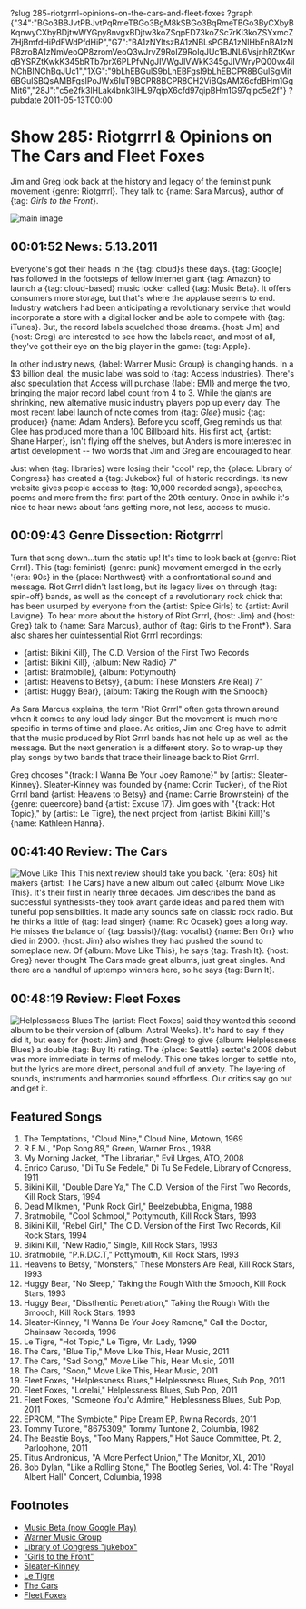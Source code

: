 ?slug 285-riotgrrrl-opinions-on-the-cars-and-fleet-foxes
?graph {"34":"BGo3BBJvtPBJvtPqRmeTBGo3BgM8kSBGo3BqRmeTBGo3ByCXbyBKqnwyCXbyBDjtwWYGpy8nvgxBDjtw3koZSqpED73koZSc7rKi3koZSYxmcZZHjBmfdHiPdFWdPfdHiP","G7":"BA1zNYltszBA1zNBLsPGBA1zNlHbEnBA1zNP8zroBA1zNmVeoQP8zromVeoQ3wJrvZ9RoIZ9RoIqJUc1BJNL6VsjnhRZtKwrqBYSRZtKwkK345bRTb7prX6PLPfvNgJIVWgJIVWkK345gJIVWryPQ00vx4iINChBINChBqJUc1","1XG":"9bLhEBGulS9bLhEBFgsI9bLhEBCPR8BGulSgMit6BGulSBQsAMBFgsIPoJWx6IuT9BCPR8BCPR8CH2ViBQsAMX6cfdBHm1GgMit6","28J":"c5e2fk3lHLak4bnk3lHL97qipX6cfd97qipBHm1G97qipc5e2f"}
?pubdate 2011-05-13T00:00

# Show 285: Riotgrrrl & Opinions on The Cars and Fleet Foxes
Jim and Greg look back at the history and legacy of the feminist punk movement {genre: Riotgrrrl}. They talk to {name: Sara Marcus}, author of {tag: *Girls to the Front*}.

![main image](https://static.soundopinions.org/images/2011/riotgrrrl.jpg)


## 00:01:52 News: 5.13.2011
Everyone's got their heads in the {tag: cloud}s these days. {tag: Google} has followed in the footsteps of fellow internet giant {tag: Amazon} to launch a {tag: cloud-based} music locker called {tag: Music Beta}. It offers consumers more storage, but that's where the applause seems to end. Industry watchers had been anticipating a revolutionary service that would incorporate a store with a digital locker and be able to compete with {tag: iTunes}. But, the record labels squelched those dreams. {host: Jim} and {host: Greg} are interested to see how the labels react, and most of all, they've got their eye on the big player in the game: {tag: Apple}.

In other industry news, {label: Warner Music Group} is changing hands. In a $3 billion deal, the music label was sold to {tag: Access Industries}. There's also speculation that Access will purchase {label: EMI} and merge the two, bringing the major record label count from 4 to 3. While the giants are shrinking, new alternative music industry players pop up every day. The most recent label launch of note comes from {tag: *Glee*} music {tag: producer} {name: Adam Anders}. Before you scoff, Greg reminds us that Glee has produced more than a 100 Billboard hits. His first act, {artist: Shane Harper}, isn't flying off the shelves, but Anders is more interested in artist development -- two words that Jim and Greg are encouraged to hear.

Just when {tag: libraries} were losing their "cool" rep, the {place: Library of Congress} has created a {tag: Jukebox} full of historic recordings. Its new website gives people access to {tag: 10,000 recorded songs}, speeches, poems and more from the first part of the 20th century. Once in awhile it's nice to hear news about fans getting more, not less, access to music.

## 00:09:43 Genre Dissection: Riotgrrrl
Turn that song down...turn the static up! It's time to look back at {genre: Riot Grrrl}. This {tag: feminist} {genre: punk} movement emerged in the early '{era: 90s} in the {place: Northwest} with a confrontational sound and message. Riot Grrrl didn't last long, but its legacy lives on through {tag: spin-off} bands, as well as the concept of a revolutionary rock chick that has been usurped by everyone from the {artist: Spice Girls} to {artist: Avril Lavigne}. To hear more about the history of Riot Grrrl, {host: Jim} and {host: Greg} talk to {name: Sara Marcus}, author of {tag: Girls to the Front*}. Sara also shares her quintessential Riot Grrrl recordings:

- {artist: Bikini Kill}, The C.D. Version of the First Two Records
- {artist: Bikini Kill}, {album: New Radio} 7" 
- {artist: Bratmobile}, {album: Pottymouth}
- {artist: Heavens to Betsy}, {album: These Monsters Are Real} 7"
- {artist: Huggy Bear}, {album: Taking the Rough with the Smooch}

As Sara Marcus explains, the term "Riot Grrrl" often gets thrown around when it comes to any loud lady singer. But the movement is much more specific in terms of time and place. As critics, Jim and Greg have to admit that the music produced by Riot Grrrl bands has not held up as well as the message. But the next generation is a different story. So to wrap-up they play songs by two bands that trace their lineage back to Riot Grrrl.

Greg chooses "{track: I Wanna Be Your Joey Ramone}" by {artist: Sleater-Kinney}. Sleater-Kinney was founded by {name: Corin Tucker}, of the Riot Grrrl band {artist: Heavens to Betsy} and {name: Carrie Brownstein} of the {genre: queercore} band {artist: Excuse 17}. Jim goes with "{track: Hot Topic}," by {artist: Le Tigre}, the next project from {artist: Bikini Kill}'s {name: Kathleen Hanna}.

## 00:41:40 Review: The Cars
![Move Like This](https://static.soundopinions.org/assets/285/1XG0.jpg)
This next review should take you back. '{era: 80s} hit makers {artist: The Cars} have a new album out called {album: Move Like This}. It's their first in nearly three decades. Jim describes the band as successful synthesists-they took avant garde ideas and paired them with tuneful pop sensibilities. It made arty sounds safe on classic rock radio. But he thinks a little of {tag: lead singer} {name: Ric Ocasek} goes a long way. He misses the balance of {tag: bassist}/{tag: vocalist} {name: Ben Orr} who died in 2000. {host: Jim} also wishes they had pushed the sound to someplace new. Of {album: Move Like This}, he says {tag: Trash It}. {host: Greg} never thought The Cars made great albums, just great singles. And there are a handful of uptempo winners here, so he says {tag: Burn It}.

## 00:48:19 Review: Fleet Foxes
![Helplessness Blues](https://static.soundopinions.org/assets/285/28J0.jpg)
The {artist: Fleet Foxes} said they wanted this second album to be their version of {album: Astral Weeks}. It's hard to say if they did it, but easy for {host: Jim} and {host: Greg} to give {album: Helplessness Blues} a double {tag: Buy It} rating. The {place: Seattle} sextet's 2008 debut was more immediate in terms of melody. This one takes longer to settle into, but the lyrics are more direct, personal and full of anxiety. The layering of sounds, instruments and harmonies sound effortless. Our critics say go out and get it.


## Featured Songs
1. The Temptations, "Cloud Nine," Cloud Nine, Motown, 1969
2. R.E.M., "Pop Song 89," Green, Warner Bros., 1988
3. My Morning Jacket, "The Librarian," Evil Urges, ATO, 2008
4. Enrico Caruso, "Di Tu Se Fedele," Di Tu Se Fedele, Library of Congress, 1911
5. Bikini Kill, "Double Dare Ya," The C.D. Version of the First Two Records, Kill Rock Stars, 1994
6. Dead Milkmen, "Punk Rock Girl," Beelzebubba, Enigma, 1988
7. Bratmobile, "Cool Schmool," Pottymouth, Kill Rock Stars, 1993
8. Bikini Kill, "Rebel Girl," The C.D. Version of the First Two Records, Kill Rock Stars, 1994
9. Bikini Kill, "New Radio," Single, Kill Rock Stars, 1993
10. Bratmobile, "P.R.D.C.T," Pottymouth, Kill Rock Stars, 1993
11. Heavens to Betsy, "Monsters," These Monsters Are Real, Kill Rock Stars, 1993
12. Huggy Bear, "No Sleep," Taking the Rough With the Smooch, Kill Rock Stars, 1993
13. Huggy Bear, "Dissthentic Penetration," Taking the Rough With the Smooch, Kill Rock Stars, 1993
14. Sleater-Kinney, "I Wanna Be Your Joey Ramone," Call the Doctor, Chainsaw Records, 1996 
15. Le Tigre, "Hot Topic," Le Tigre, Mr. Lady, 1999
16. The Cars, "Blue Tip," Move Like This, Hear Music, 2011
17. The Cars, "Sad Song," Move Like This, Hear Music, 2011
18. The Cars, "Soon," Move Like This, Hear Music, 2011
19. Fleet Foxes, "Helplessness Blues," Helplessness Blues, Sub Pop, 2011
20. Fleet Foxes, "Lorelai," Helplessness Blues, Sub Pop, 2011
21. Fleet Foxes, "Someone You'd Admire," Helplessness Blues, Sub Pop, 2011
22. EPROM, "The Symbiote," Pipe Dream EP, Rwina Records, 2011
23. Tommy Tutone, "8675309," Tommy Tuntone 2, Columbia, 1982
24. The Beastie Boys, "Too Many Rappers," Hot Sauce Committee, Pt. 2, Parlophone, 2011
25. Titus Andronicus, "A More Perfect Union," The Monitor, XL, 2010
26. Bob Dylan, "Like a Rolling Stone," The Bootleg Series, Vol. 4: The "Royal Albert Hall" Concert, Columbia, 1998


## Footnotes
- [Music Beta (now Google Play)](https://play.google.com/about/)
- [Warner Music Group](http://www.wmg.com/)
- [Library of Congress "jukebox"](http://www.loc.gov/jukebox/)
- ["Girls to the Front"](http://www.girlstothefront.com/)
- [Sleater-Kinney](http://www.sleater-kinney.com/home/)
- [Le Tigre](http://www.letigreworld.com/)
- [The Cars](http://thecars.org/main.html)
- [Fleet Foxes](http://www.fleetfoxes.com/)
